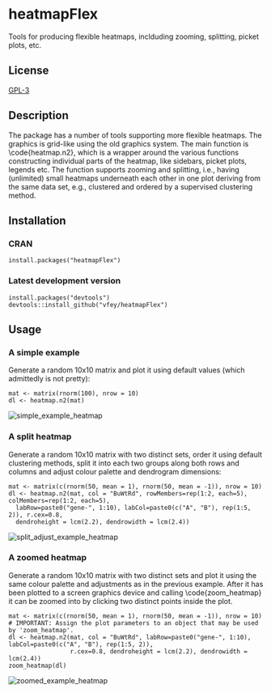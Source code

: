 # heatmapFlex
Tools for producing flexible heatmaps, inclduding zooming, splitting, picket plots, etc.

## License
[GPL-3](https://cran.r-project.org/web/licenses/GPL-3)

## Description
The package has a number of tools supporting more flexible heatmaps. The graphics is grid-like using the old graphics system. The main function is \code{heatmap.n2}, which is a wrapper around the various functions constructing individual parts of the heatmap, like sidebars, picket plots, legends etc. The function supports zooming and splitting, i.e., having (unlimited) small heatmaps underneath each other in one plot deriving from the same data set, e.g., clustered and ordered by a supervised clustering method.

## Installation
### CRAN
`install.packages("heatmapFlex")`
### Latest development version
```
install.packages("devtools")  
devtools::install_github("vfey/heatmapFlex")
```

## Usage
### A simple example
Generate a random 10x10 matrix and plot it using default values (which admittedly is not pretty):
```
mat <- matrix(rnorm(100), nrow = 10)
dl <- heatmap.n2(mat)
```
![simple_example_heatmap](https://user-images.githubusercontent.com/69206181/129168686-c706f02f-cb07-45b9-ab58-a703a09f41ae.png)

### A split heatmap
Generate a random 10x10 matrix with two distinct sets, order it using default clustering methods, split it into each two groups along both rows and columns and adjust colour palette and dendrogram dimensions:
```
mat <- matrix(c(rnorm(50, mean = 1), rnorm(50, mean = -1)), nrow = 10)
dl <- heatmap.n2(mat, col = "BuWtRd", rowMembers=rep(1:2, each=5), colMembers=rep(1:2, each=5),
  labRow=paste0("gene-", 1:10), labCol=paste0(c("A", "B"), rep(1:5, 2)), r.cex=0.8,
  dendroheight = lcm(2.2), dendrowidth = lcm(2.4))
```
![split_adjust_example_heatmap](https://user-images.githubusercontent.com/69206181/129165169-de5059a4-5957-44df-b18d-5421ed9d4776.png)

### A zoomed heatmap
Generate a random 10x10 matrix with two distinct sets and plot it using the same colour palette  and adjustments as in the previous example. After it has been plotted to a screen graphics device and calling \code{zoom_heatmap} it can be zoomed into by clicking two distinct points inside the plot.
```
mat <- matrix(c(rnorm(50, mean = 1), rnorm(50, mean = -1)), nrow = 10)
# IMPORTANT: Assign the plot parameters to an object that may be used by 'zoom_heatmap'.
dl <- heatmap.n2(mat, col = "BuWtRd", labRow=paste0("gene-", 1:10), labCol=paste0(c("A", "B"), rep(1:5, 2)),
                 r.cex=0.8, dendroheight = lcm(2.2), dendrowidth = lcm(2.4))
zoom_heatmap(dl)
```

![zoomed_example_heatmap]("https://user-images.githubusercontent.com/69206181/129567742-66d35168-cf07-4c52-9e05-8d6b56682637.png")

